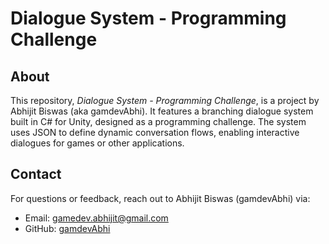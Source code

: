 # Dialogue System - Programming Challenge

## About
This repository, *Dialogue System - Programming Challenge*, is a project by Abhijit Biswas (aka gamdevAbhi). It features a branching dialogue system built in C# for Unity, designed as a programming challenge. The system uses JSON to define dynamic conversation flows, enabling interactive dialogues for games or other applications.

## Contact
For questions or feedback, reach out to Abhijit Biswas (gamdevAbhi) via:
- Email: gamedev.abhijit@gmail.com
- GitHub: [gamdevAbhi](https://github.com/gamdevAbhi)